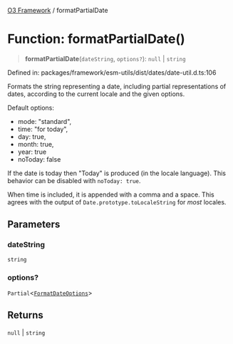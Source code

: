 [O3 Framework](../API.md) / formatPartialDate

# Function: formatPartialDate()

> **formatPartialDate**(`dateString`, `options?`): `null` \| `string`

Defined in: packages/framework/esm-utils/dist/dates/date-util.d.ts:106

Formats the string representing a date, including partial representations of dates, according to the current
locale and the given options.

Default options:
 - mode: "standard",
 - time: "for today",
 - day: true,
 - month: true,
 - year: true
 - noToday: false

If the date is today then "Today" is produced (in the locale language).
This behavior can be disabled with `noToday: true`.

When time is included, it is appended with a comma and a space. This
agrees with the output of `Date.prototype.toLocaleString` for *most*
locales.

## Parameters

### dateString

`string`

### options?

`Partial`\<[`FormatDateOptions`](../type-aliases/FormatDateOptions.md)\>

## Returns

`null` \| `string`
